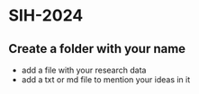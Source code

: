 # SIH-2024

## Create a folder with your name 

- add a file with your research data 
- add a txt or md file to mention your ideas in it
